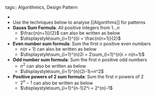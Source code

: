 tags:: Algorithmics, Design Pattern

-
- Use the techniques below to analyse [[Algorithms]] for patterns
- **Gauss Sum Formula**: All positive integers from $1 \dots n$
	- $\frac{n(n+1)}{2}$ can also be written as below
	- $\displaystyle\sum_{i=1}^{i}i = \frac{n(n+1)}{2}$
- **Even number sum formula**: Sum the first $n$ positive even numbers
	- $n(n+1)$ can also be written as below
	- $\displaystyle\sum_{i=1}^{n}2i = 2\sum_{i=1}^{n}i = n(n+1)$
- **Odd number sum formula**: Sum the first $n$ positive odd numbers
	- $n^2$ can also be written as below
	- $\displaystyle\sum_{i=1}^{n}(2i-1)=n^2$
- **Positive powers of 2 sum formula**: Sum the first $n$ powers of 2
	- $2^{n}-1$ can also be written as below
	- $\displaystyle\sum_{i=1}^{n-1}2^i = 2^{n}-1$